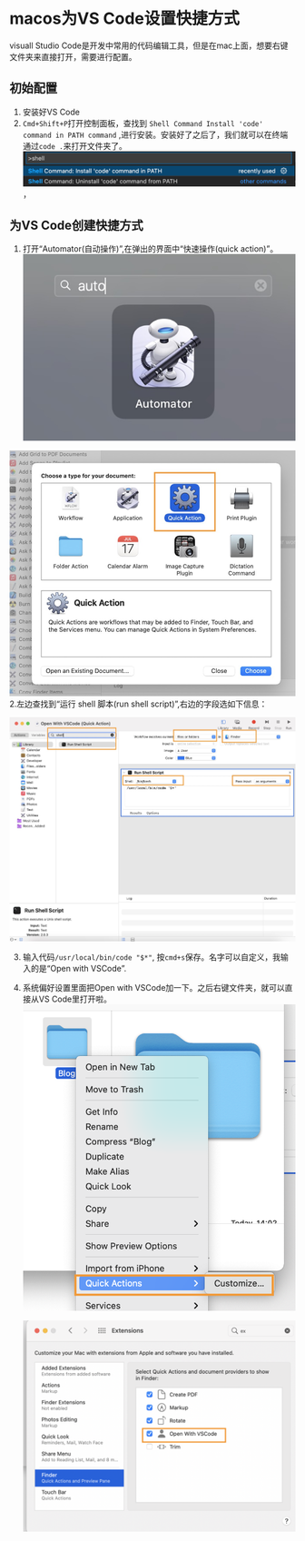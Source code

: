 # macos为VS Code设置快捷方式
visuall Studio Code是开发中常用的代码编辑工具，但是在mac上面，想要右键文件夹来直接打开，需要进行配置。
## 初始配置
1. 安装好VS Code
2. `Cmd+Shift+P`打开控制面板，查找到 `Shell Command Install 'code' command in PATH command`
,进行安装。安装好了之后了，我们就可以在终端通过`code .`来打开文件夹了。
![shell-command](../assets/images/shell-command.png)，
## 为VS Code创建快捷方式
1. 打开“Automator(自动操作)”,在弹出的界面中“快速操作(quick action)”。
![automator](../assets/images/automator.png)

![quick-action](../assets/images/quick-action.png)
2.左边查找到“运行 shell 脚本(run shell script)”,右边的字段选如下信息：

![vs-shell-command](../assets/images/vs-shell-command.png)

3. 输入代码`/usr/local/bin/code "$*"`, 按`cmd+s`保存。名字可以自定义，我输入的是“Open with VSCode”.
4. 系统偏好设置里面把Open with VSCode加一下。之后右键文件夹，就可以直接从VS Code里打开啦。
      ![quick-action-add](../assets/images/quick-action-add.png)

   ![quick-action-setting](../assets/images/quick-action-setting.png)